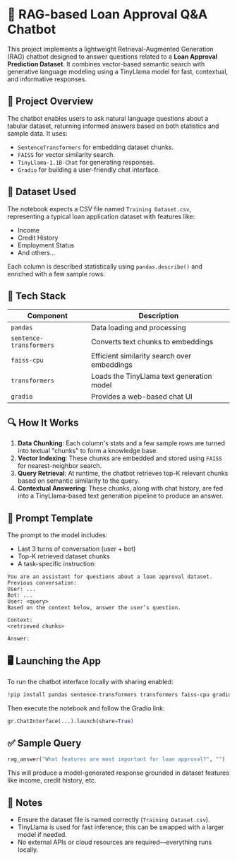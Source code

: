 # 🧠 RAG-based Loan Approval Q&A Chatbot

This project implements a lightweight Retrieval-Augmented Generation (RAG) chatbot designed to answer questions related to a **Loan Approval Prediction Dataset**. It combines vector-based semantic search with generative language modeling using a TinyLlama model for fast, contextual, and informative responses.

## 🚀 Project Overview

The chatbot enables users to ask natural language questions about a tabular dataset, returning informed answers based on both statistics and sample data. It uses:

- `SentenceTransformers` for embedding dataset chunks.
- `FAISS` for vector similarity search.
- `TinyLlama-1.1B-Chat` for generating responses.
- `Gradio` for building a user-friendly chat interface.

## 📁 Dataset Used

The notebook expects a CSV file named `Training Dataset.csv`, representing a typical loan application dataset with features like:

- Income
- Credit History
- Employment Status
- And others...

Each column is described statistically using `pandas.describe()` and enriched with a few sample rows.

## 🧱 Tech Stack

| Component              | Description                                 |
|------------------------|---------------------------------------------|
| `pandas`               | Data loading and processing                 |
| `sentence-transformers`| Converts text chunks to embeddings          |
| `faiss-cpu`            | Efficient similarity search over embeddings |
| `transformers`         | Loads the TinyLlama text generation model   |
| `gradio`               | Provides a web-based chat UI                |

## 🔍 How It Works

1. **Data Chunking**: Each column's stats and a few sample rows are turned into textual "chunks" to form a knowledge base.
2. **Vector Indexing**: These chunks are embedded and stored using `FAISS` for nearest-neighbor search.
3. **Query Retrieval**: At runtime, the chatbot retrieves top-K relevant chunks based on semantic similarity to the query.
4. **Contextual Answering**: These chunks, along with chat history, are fed into a TinyLlama-based text generation pipeline to produce an answer.

## 🧠 Prompt Template

The prompt to the model includes:

- Last 3 turns of conversation (user + bot)
- Top-K retrieved dataset chunks
- A task-specific instruction:

```text
You are an assistant for questions about a loan approval dataset.
Previous conversation:
User: ...
Bot: ...
User: <query>
Based on the context below, answer the user’s question.

Context:
<retrieved chunks>

Answer:
```

## 🖥️ Launching the App

To run the chatbot interface locally with sharing enabled:

```bash
!pip install pandas sentence-transformers transformers faiss-cpu gradio
```

Then execute the notebook and follow the Gradio link:

```python
gr.ChatInterface(...).launch(share=True)
```

## ✅ Sample Query

```python
rag_answer("What features are most important for loan approval?", "")
```

This will produce a model-generated response grounded in dataset features like income, credit history, etc.

## 📌 Notes

- Ensure the dataset file is named correctly (`Training Dataset.csv`).
- TinyLlama is used for fast inference; this can be swapped with a larger model if needed.
- No external APIs or cloud resources are required—everything runs locally.
